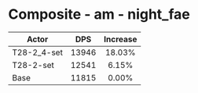 # Composite - am - night_fae
| Actor | DPS | Increase |
|---|:---:|:---:|
|T28-2_4-set|13946|18.03%|
|T28-2-set|12541|6.15%|
|Base|11815|0.00%|
